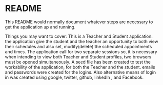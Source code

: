 # README

This README would normally document whatever steps are necessary to get the
application up and running.

Things you may want to cover:
This  is a Teacher and Student application. the application give the student and the teacher an opportunity to both view their schedules
and also set, modify(delete) the scheduled appointments and times. The application call for two separate sessions so, it is necessary when intending to view both Teacher and Student profiles, two browsers must be opened simultaneously. A seed file has been created to test the workability of the application, for both the Teacher and the student. emails and passwords were created for the logins. Also alternative means of login in was created using google, twitter, github, linkedIn , and Facebook.
